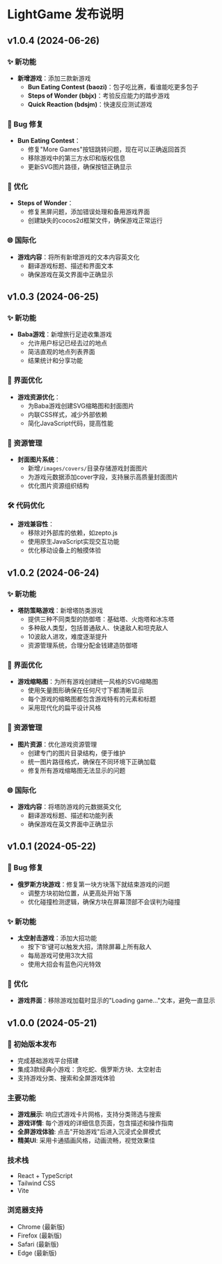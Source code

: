 # LightGame 发布说明

## v1.0.4 (2024-06-26)

### ✨ 新功能
- **新增游戏**：添加三款新游戏
  - **Bun Eating Contest (baozi)**：包子吃比赛，看谁能吃更多包子
  - **Steps of Wonder (bbjx)**：考验反应能力的踏步游戏
  - **Quick Reaction (bdsjm)**：快速反应测试游戏

### 🐛 Bug 修复
- **Bun Eating Contest**：
  - 修复"More Games"按钮跳转问题，现在可以正确返回首页
  - 移除游戏中的第三方水印和版权信息
  - 更新SVG图片路径，确保按钮正确显示

### 🔄 优化
- **Steps of Wonder**：
  - 修复黑屏问题，添加错误处理和备用游戏界面
  - 创建缺失的cocos2d框架文件，确保游戏正常运行

### 🌐 国际化
- **游戏内容**：将所有新增游戏的文本内容英文化
  - 翻译游戏标题、描述和界面文本
  - 确保游戏在英文界面中正确显示

## v1.0.3 (2024-06-25)

### ✨ 新功能
- **Baba游戏**：新增旅行足迹收集游戏
  - 允许用户标记已经去过的地点
  - 简洁直观的地点列表界面
  - 结果统计和分享功能

### 🎨 界面优化
- **游戏资源优化**：
  - 为Baba游戏创建SVG缩略图和封面图片
  - 内联CSS样式，减少外部依赖
  - 简化JavaScript代码，提高性能

### 🔄 资源管理
- **封面图片系统**：
  - 新增`/images/covers/`目录存储游戏封面图片
  - 为游戏元数据添加cover字段，支持展示高质量封面图片
  - 优化图片资源组织结构

### 🛠️ 代码优化
- **游戏兼容性**：
  - 移除对外部库的依赖，如zepto.js
  - 使用原生JavaScript实现交互功能
  - 优化移动设备上的触摸体验

## v1.0.2 (2024-06-24)

### ✨ 新功能
- **塔防策略游戏**：新增塔防类游戏
  - 提供三种不同类型的防御塔：基础塔、火炮塔和冰冻塔
  - 多种敌人类型，包括普通敌人、快速敌人和坦克敌人
  - 10波敌人进攻，难度逐渐提升
  - 资源管理系统，合理分配金钱建造防御塔

### 🎨 界面优化
- **游戏缩略图**：为所有游戏创建统一风格的SVG缩略图
  - 使用矢量图形确保在任何尺寸下都清晰显示
  - 每个游戏的缩略图都包含游戏特有的元素和标题
  - 采用现代化的扁平设计风格

### 🔄 资源管理
- **图片资源**：优化游戏资源管理
  - 创建专门的图片目录结构，便于维护
  - 统一图片路径格式，确保在不同环境下正确加载
  - 修复所有游戏缩略图无法显示的问题

### 🌐 国际化
- **游戏内容**：将塔防游戏的元数据英文化
  - 翻译游戏标题、描述和功能列表
  - 确保游戏在英文界面中正确显示

## v1.0.1 (2024-05-22)

### 🐛 Bug 修复
- **俄罗斯方块游戏**：修复第一块方块落下就结束游戏的问题
  - 调整方块初始位置，从更高处开始下落
  - 优化碰撞检测逻辑，确保方块在屏幕顶部不会误判为碰撞

### ✨ 新功能
- **太空射击游戏**：添加大招功能
  - 按下'B'键可以触发大招，清除屏幕上所有敌人
  - 每局游戏可使用3次大招
  - 使用大招会有蓝色闪光特效

### 🔄 优化
- **游戏界面**：移除游戏加载时显示的"Loading game..."文本，避免一直显示

## v1.0.0 (2024-05-21)

### 🚀 初始版本发布
- 完成基础游戏平台搭建
- 集成3款经典小游戏：贪吃蛇、俄罗斯方块、太空射击
- 支持游戏分类、搜索和全屏游戏体验

### 主要功能
- **游戏展示**: 响应式游戏卡片网格，支持分类筛选与搜索
- **游戏详情**: 每个游戏的详细信息页面，包含描述和操作指南
- **全屏游戏体验**: 点击"开始游戏"后进入沉浸式全屏模式
- **精美UI**: 采用卡通插画风格，动画流畅，视觉效果佳

### 技术栈
- React + TypeScript
- Tailwind CSS
- Vite

### 浏览器支持
- Chrome (最新版)
- Firefox (最新版)
- Safari (最新版)
- Edge (最新版) 